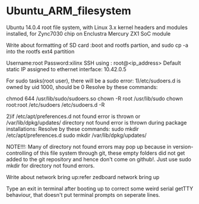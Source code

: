# Ubuntu_ARM_filesystem
Ubuntu 14.0.4 root file system, with Linux 3.x kernel headers and modules installed, for Zync7030 chip on Enclustra Mercury ZX1 SoC module


Write about formatting of SD card :boot and rootfs partion, and sudo cp -a into the rootfs ext4 partition

Username:root
Password:xilinx
SSH using : root@<ip_address>
Default static IP assigned to ethernet interface: 10.42.0.5

For sudo tasks(root user), there will be a sudo error:
1)/etc/sudoers.d is owned by uid 1000, should be 0
Resolve by these commands:

chmod 644 /usr/lib/sudo/sudoers.so
chown -R root /usr/lib/sudo
chown root:root /etc/sudoers /etc/sudoers.d -R

2)if /etc/apt/preferences.d not found error is thrown or /var/lib/dpkg/updates/ directory not found error is thrown during package installations:
Resolve by these commands: 
sudo mkdir /etc/apt/preferences.d
sudo mkdir /var/lib/dpkg/updates/

NOTE!!!: Many of directory not found errors may pop up because in version-controlling of this file system through git, these empty folders did not get added to the git repository and hence don't come on github!. Just use sudo mkdir <directory> for directory not found errors.


Write about network bring up:refer zedboard network bring up

Type an exit in terminal after booting up to correct some weird serial getTTY behaviour, that doesn't put terminal prompts on seperate lines.
